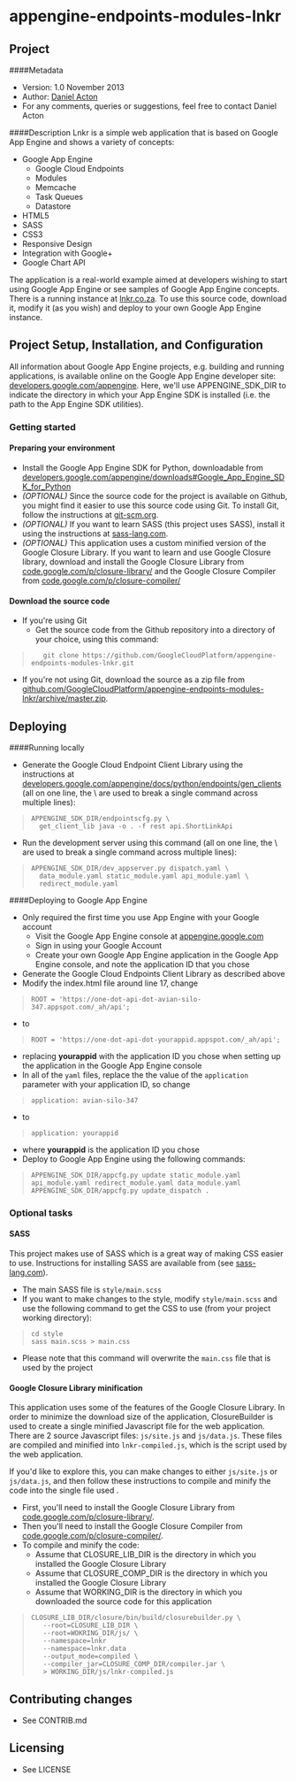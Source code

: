 appengine-endpoints-modules-lnkr
================================

## Project
####Metadata
* Version: 1.0 November 2013
* Author: [Daniel Acton](http://google.com/+DanielActon)
* For any comments, queries or suggestions, feel free to contact Daniel Acton

####Description
Lnkr is a simple web application that is based on Google App Engine and shows a variety of concepts:
* Google App Engine
  * Google Cloud Endpoints
  * Modules
  * Memcache
  * Task Queues
  * Datastore
* HTML5
* SASS
* CSS3
* Responsive Design
* Integration with Google+
* Google Chart API

The application is a real-world example aimed at developers wishing to start using Google App Engine or see samples of Google App Engine concepts. There is a running instance at [lnkr.co.za](http://lnkr.co.za). To use this source code, download it, modify it (as you wish) and deploy to your own Google App Engine instance.

## Project Setup, Installation, and Configuration
All information about Google App Engine projects, e.g. building and running applications, is available online on the Google App Engine developer site: [developers.google.com/appengine](https://developers.google.com/appengine). Here, we'll use APPENGINE_SDK_DIR to indicate the directory in which your App Engine SDK is installed (i.e. the path to the App Engine SDK utilities).

### Getting started
#### Preparing your environment
* Install the Google App Engine SDK for Python, downloadable from [developers.google.com/appengine/downloads#Google_App_Engine_SDK_for_Python](https://developers.google.com/appengine/downloads#Google_App_Engine_SDK_for_Python)
* *(OPTIONAL)* Since the source code for the project is available on Github, you might find it easier to use this source code using Git. To install Git, follow the instructions at [git-scm.org](http://git-scm.org).
* *(OPTIONAL)* If you want to learn SASS (this project uses SASS), install it using the instructions at [sass-lang.com](http://sass-lang.com).
* *(OPTIONAL)* This application uses a custom minified version of the Google Closure Library. If you want to learn and use Google Closure library, download and install the Google Closure Library from [code.google.com/p/closure-library/](https://code.google.com/p/closure-library/) and the Google Closure Compiler from [code.google.com/p/closure-compiler/](https://code.google.com/p/closure-compiler/)

#### Download the source code
* If you're using Git
  * Get the source code from the Github repository into a directory of your choice, using this command:

>        git clone https://github.com/GoogleCloudPlatform/appengine-endpoints-modules-lnkr.git

* If you're not using Git, download the source as a zip file from [github.com/GoogleCloudPlatform/appengine-endpoints-modules-lnkr/archive/master.zip](https://github.com/GoogleCloudPlatform/appengine-endpoints-modules-lnkr/archive/master.zip).

## Deploying
####Running locally
* Generate the Google Cloud Endpoint Client Library using the instructions at [developers.google.com/appengine/docs/python/endpoints/gen_clients](https://developers.google.com/appengine/docs/python/endpoints/gen_clients) (all on one line, the \ are used to break a single command across multiple lines):

>     APPENGINE_SDK_DIR/endpointscfg.py \
>       get_client_lib java -o . -f rest api.ShortLinkApi

* Run the development server using this command (all on one line, the \ are used to break a single command across multiple lines):

>     APPENGINE_SDK_DIR/dev_appserver.py dispatch.yaml \
>       data_module.yaml static_module.yaml api_module.yaml \
>       redirect_module.yaml

####Deploying to Google App Engine
* Only required the first time you use App Engine with your Google account
  * Visit the Google App Engine console at [appengine.google.com](https://appengine.google.com)
  * Sign in using your Google Account
  * Create your own Google App Engine application in the Google App Engine console, and note the application ID that you chose
* Generate the Google Cloud Endpoints Client Library as described above
* Modify the index.html file around line 17, change

>     ROOT = 'https://one-dot-api-dot-avian-silo-347.appspot.com/_ah/api';

* to
>     ROOT = 'https://one-dot-api-dot-yourappid.appspot.com/_ah/api';

* replacing **yourappid** with the application ID you chose when setting up the application in the Google App Engine console
* In all of the `yaml` files, replace the the value of the `application` parameter with your application ID, so change
>     application: avian-silo-347

* to
>     application: yourappid

* where **yourappid** is the application ID you chose
* Deploy to Google App Engine using the following commands:

>     APPENGINE_SDK_DIR/appcfg.py update static_module.yaml api_module.yaml redirect_module.yaml data_module.yaml
>     APPENGINE_SDK_DIR/appcfg.py update_dispatch .


### Optional tasks
#### SASS
This project makes use of SASS which is a great way of making CSS easier to use. Instructions for installing SASS are available from (see [sass-lang.com](http://sass-lang.com)).
* The main SASS file is `style/main.scss`
* If you want to make changes to the style, modify `style/main.scss` and use the following command to get the CSS to use (from your project working directory):

>     cd style
>     sass main.scss > main.css

* Please note that this command will overwrite the `main.css` file that is used by the project

#### Google Closure Library minification
This application uses some of the features of the Google Closure Library. In order to minimize the download size of the application, ClosureBuilder is used to create a single minified Javascript file for the web application. There are 2 source Javascript files: `js/site.js` and `js/data.js`. These files are compiled and minified into `lnkr-compiled.js`, which is the script used by the web application.

If you'd like to explore this, you can make changes to either `js/site.js` or `js/data.js`, and then follow these instructions to compile and minify the code into the single file used .
* First, you'll need to install the Google Closure Library from [code.google.com/p/closure-library/](https://code.google.com/p/closure-library/).
* Then you'll need to install the Google Closure Compiler from [code.google.com/p/closure-compiler/](https://code.google.com/p/closure-compiler/).
* To compile and minify the code:
  * Assume that CLOSURE_LIB_DIR is the directory in which you installed the Google Closure Library
  * Assume that CLOSURE_COMP_DIR is the directory in which you installed the Google Closure Library
  * Assume that WORKING_DIR is the directory in which you downloaded the source code for this application

>     CLOSURE_LIB_DIR/closure/bin/build/closurebuilder.py \
>        --root=CLOSURE_LIB_DIR \
>        --root=WOKRING_DIR/js/ \
>        --namespace=lnkr
>        --namespace=lnkr.data
>        --output_mode=compiled \
>        --compiler_jar=CLOSURE_COMP_DIR/compiler.jar \
>        > WORKING_DIR/js/lnkr-compiled.js

## Contributing changes

* See CONTRIB.md

## Licensing

* See LICENSE

